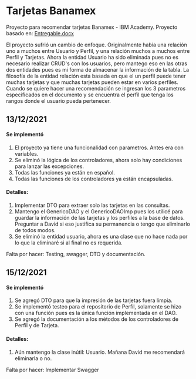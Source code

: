 # Tarjetas Banamex
Proyecto para recomendar tarjetas Banamex - IBM Academy.  Proyecto basado en: [Entregable.docx](https://github.com/Rengeruri/TarjetasBanamex/files/7698101/Entregable.docx)

El proyecto sufrió un cambio de enfoque. Originalmente había una relación uno a muchos entre Usuario y Perfil, y una relación muchos a muchos entre Perfil y Tarjetas. Ahora la entidad Usuario ha sido eliminada pues no es necesario realizar CRUD's con los usuarios, pero mantego eso en las otras dos entidades pues es mi forma de almacenar la información de la tabla.
La filosofía de la entidad relación esta basada en que el un perfil puede tener muchas tarjetas y que muchas tarjetas pueden estar en varios perfiles. Cuando se quiere hacer una recomendación se ingresan los 3 parametros especificados en el documento y se encuentra el perfil que tenga los rangos donde el usuario pueda pertenecer.

## 13/12/2021

#### Se implementó
1. El proyecto ya tiene una funcionalidad con parametros. Antes era con variables.
2. Se eliminó la lógica de los controladores, ahora solo hay condiciones para lanzar las excepciones.
3. Todas las funciones ya están en español.
4. Todas las funciones de los controladores ya están encapsuladas.

#### Detalles:
1. Implementar DTO para extraer solo las tarjetas en las consultas.
2. Mantengo el GenericoDAO y el GenericoDAOImp pues los utilicé para guardar la información de las tarjetas y los perfiles a la base de datos. Preguntar a David si eso justifica su permanencia o tengo que eliminarlo de todos modos.
3. Se eliminó la entidad usuario, ahora es una clase que no hace nada por lo que la eliminaré si al final no es requerida.

Falta por hacer: Testing, swagger, DTO y documentación.

## 15/12/2021

#### Se implementó
1. Se agregó DTO para que la impresión de las tarjetas fuera limpia.
2. Se implementó testeo para el repositorio de Perfil, solamente se hizo con una función pues es la única función implementada en el DAO.
3. Se agregó la documentación a los métodos de los controladores de Perfil y de Tarjeta.

#### Detalles:
1. Aún mantengo la clase inútil: Usuario. Mañana David me recomendará eliminarla o no.

Falta por hacer: Implementar Swagger
